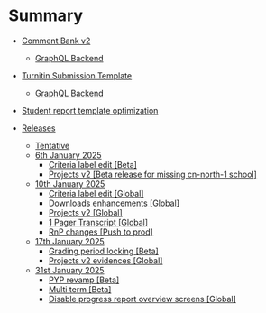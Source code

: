 # Summary

- [Comment Bank v2](./comment-bank/main.md)
  - [GraphQL Backend](./comment-bank/graphqlapi-be.md)

- [Turnitin Submission Template](./turnitin-submission-template/main.md)
  - [GraphQL Backend](./turnitin-submission-template/graphqlapi-be.md)

- [Student report template optimization](./student-progress-report-template-optimization/main.md)

- [Releases]()
  - [Tentative](./releases/main.md)
  - [6th January 2025]()
    - [Criteria label edit \[Beta\]](./releases/6-January-2025/criteria-label-edit.md)
    - [Projects v2 \[Beta release for missing cn-north-1 school\]](./releases/6-January-2025/projects-v2-for-cn-north-1-school.md)
  - [10th January 2025](./releases/10-January-2025/main.md)
    - [Criteria label edit \[Global\]](./releases/10-January-2025/criteria-lable-edit/global-release.md)
    - [Downloads enhancements \[Global\]](./releases/10-January-2025/downloads-enhancements/global-release.md)
    - [Projects v2 \[Global\]](./releases/10-January-2025/projects-v2/global-release.md)
    - [1 Pager Transcript \[Global\]](./releases/10-January-2025/1-pager-transcript/global-release.md)
    - [RnP changes \[Push to prod\]](./releases/10-January-2025/rnp-changes/prod-deploy-release.md)
  - [17th January 2025]()
    - [Grading period locking \[Beta\]](./releases/17-January-2025/grading-period-locking/beta-release.md)
    - [Projects v2 evidences \[Global\]](./releases/17-January-2025/grading-period-locking/beta-release.md)
  - [31st January 2025]()
    - [PYP revamp \[Beta\]](./releases/31-January-2025/PYP-revamp/beta-release.md)
    - [Multi term \[Beta\]](./releases/31-January-2025/multi-term-progress-report/beta-release.md)
    - [Disable progress report overview screens \[Global\]](./releases/31-January-2025/disable-progress-report-overview/global-release.md)


